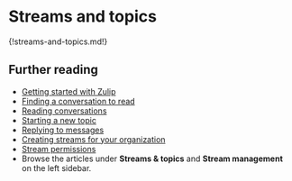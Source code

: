 # Streams and topics

{!streams-and-topics.md!}


## Further reading

* [Getting started with Zulip](/help/getting-started-with-zulip)
* [Finding a conversation to read](/help/finding-a-conversation-to-read)
* [Reading conversations](/help/reading-conversations)
* [Starting a new topic](/help/starting-a-new-topic)
* [Replying to messages](/help/replying-to-messages)
* [Creating streams for your organization](/help/getting-your-organization-started-with-zulip#create-streams)
* [Stream permissions](/help/stream-permissions)
* Browse the articles under **Streams & topics** and
  **Stream management** on the left sidebar.
